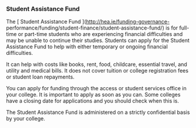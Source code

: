###  **Student Assistance Fund**

The [ Student Assistance Fund ](http://hea.ie/funding-governance-
performance/funding/student-finance/student-assistance-fund/) is for full-time
or part-time students who are experiencing financial difficulties and may be
unable to continue their studies. Students can apply for the Student
Assistance Fund to help with either temporary or ongoing financial
difficulties.

It can help with costs like books, rent, food, childcare, essential travel,
and utility and medical bills. It does not cover tuition or college
registration fees or student loan repayments.

You can apply for funding through the access or student services office in
your college. It is important to apply as soon as you can. Some colleges have
a closing date for applications and you should check when this is.

The Student Assistance Fund is administered on a strictly confidential basis
by your college.
